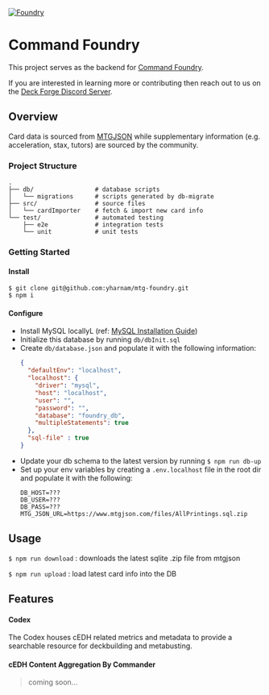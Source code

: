 <a href="foundry.gg"><img src="https://foundry.gg/wp-content/uploads/2019/07/logo150.png" title="Foundry" alt="Foundry"></a>

# Command Foundry
This project serves as the backend for [Command Foundry](https://foundry.gg).

If you are interested in learning more or contributing then reach out to us on the [Deck Forge Discord Server](https://discord.gg/fxv6e2d).


## Overview
Card data is sourced from [MTGJSON](mtgjson.com) while supplementary information (e.g. acceleration, stax, tutors) are sourced by the community.

### Project Structure
    .
    ├── db/                 # database scripts
    │   └── migrations      # scripts generated by db-migrate
    ├── src/                # source files
    │   └── cardImporter    # fetch & import new card info
    └── test/               # automated testing
        ├── e2e             # integration tests
        └── unit            # unit tests

### Getting Started
#### Install
```shell
$ git clone git@github.com:yharnam/mtg-foundry.git
$ npm i
```

#### Configure
* Install MySQL locallyL (ref: [MySQL Installation Guide](https://dev.mysql.com/doc/mysql-installation-excerpt/8.0/en/))
* Initialize this database by running `db/dbInit.sql`
* Create `db/database.json` and populate it with the following information:
    ```json
    {
      "defaultEnv": "localhost",
      "localhost": {
        "driver": "mysql",
        "host": "localhost",
        "user": "",
        "password": "",
        "database": "foundry_db",
        "multipleStatements": true
      },
      "sql-file" : true
    }
    ```
* Update your db schema to the latest version by running `$ npm run db-up`
* Set up your env variables by creating a `.env.localhost` file in the root dir and populate it with the following:
    ```
    DB_HOST=???
    DB_USER=???
    DB_PASS=???
    MTG_JSON_URL=https://www.mtgjson.com/files/AllPrintings.sql.zip
    ```


## Usage
`$ npm run download` : downloads the latest sqlite .zip file from mtgjson

`$ npm run upload` : load latest card info into the DB


## Features
#### Codex
The Codex houses cEDH related metrics and metadata to provide a searchable resource for deckbuilding and metabusting.

#### cEDH Content Aggregation By Commander
> coming soon...
